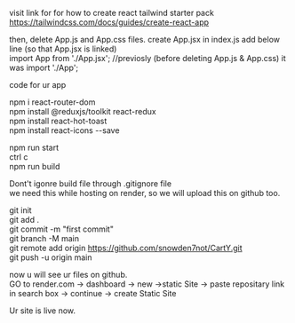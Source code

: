 visit link for for how to create react tailwind starter pack<br/>
https://tailwindcss.com/docs/guides/create-react-app <br/>

then, delete App.js and App.css files. create App.jsx in index.js add below line (so that App.jsx is linked)<br/>
import App from './App.jsx'; //previosly (before deleting App.js & App.css) it was import './App';<br/>

code for ur app<br/>

npm i react-router-dom<br/>
npm install @reduxjs/toolkit react-redux<br/>
npm install react-hot-toast<br/>
npm install react-icons --save<br/>

npm run start<br/>
ctrl c<br/>
npm run build<br/>

Dont't igonre build file through .gitignore file<br/>
we need this while hosting on render, so we will upload this on github too.<br/>

git init<br/>
git add .<br/>
git commit -m "first commit"<br/>
git branch -M main<br/>
git remote add origin https://github.com/snowden7not/CartY.git<br/>
git push -u origin main<br/>

now u will see ur files on github.<br/>
GO to render.com -> dashboard -> new ->static Site -> paste repositary link in search box -> continue -> create Static Site<br/>

Ur site is live now.<br/>
